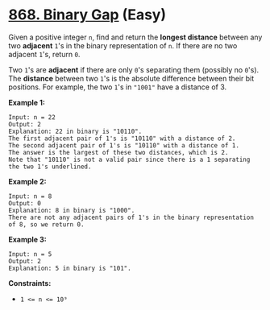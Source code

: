 # [868. Binary Gap][link] (Easy)

[link]: https://leetcode.com/problems/binary-gap/

Given a positive integer `n`, find and return the **longest distance** between any two **adjacent**
`1`'s in the binary representation of  `n`. If there are no two adjacent  `1`'s, return  `0`.

Two `1`'s are **adjacent** if there are only `0`'s separating them (possibly no `0`'s). The
**distance** between two `1`'s is the absolute difference between their bit positions. For example,
the two `1`'s in `"1001"` have a distance of 3.

**Example 1:**

```
Input: n = 22
Output: 2
Explanation: 22 in binary is "10110".
The first adjacent pair of 1's is "10110" with a distance of 2.
The second adjacent pair of 1's is "10110" with a distance of 1.
The answer is the largest of these two distances, which is 2.
Note that "10110" is not a valid pair since there is a 1 separating the two 1's underlined.
```

**Example 2:**

```
Input: n = 8
Output: 0
Explanation: 8 in binary is "1000".
There are not any adjacent pairs of 1's in the binary representation of 8, so we return 0.
```

**Example 3:**

```
Input: n = 5
Output: 2
Explanation: 5 in binary is "101".
```

**Constraints:**

- `1 <= n <= 10⁹`

